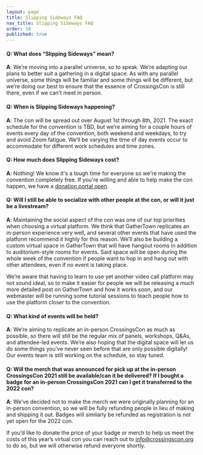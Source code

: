 ```yaml
---
layout: page
title: Slipping Sideways FAQ
nav_title: Slipping Sideways FAQ
order: 10
published: true
---
```


#### Q: What does “Slipping Sideways” mean?

**A**: We’re moving into a parallel universe, so to speak. We’re adapting our plans to better suit a gathering in a digital space. As with any parallel universe, some things will be familiar and some things will be different, but we’re doing our best to ensure that the essence of CrossingsCon is still there, even if we can’t meet in person.

#### Q: When is Slipping Sideways happening?

**A**: The con will be spread out over August 1st through 8th, 2021. The exact schedule for the convention is TBD, but we’re aiming for a couple hours of events every day of the convention, both weekend and weekdays, to try and avoid Zoom fatigue. We’ll be varying the time of day events occur to accommodate for different work schedules and time zones.

#### Q: How much does Slipping Sideways cost?

**A**: Nothing! We know it's a tough time for everyone so we're making the convention completely free. If you're willing and able to help make the con happen, we have a [donation portal open](https://ko-fi.com/emfozzing).

#### Q: Will I still be able to socialize with other people at the con, or will it just be a livestream?

**A**: Maintaining the social aspect of the con was one of our top priorities when choosing a virtual platform. We think that GatherTown replicates an in-person experience very well, and several other events that have used the platform recommend it highly for this reason. We’ll also be building a custom virtual space in GatherTown that will have hangout rooms in addition to auditorium-style rooms for events. Said space will be open during the whole week of the convention if people want to hop in and hang out with other attendees, even if no event is taking place.

We’re aware that having to learn to use yet another video call platform may not sound ideal, so to make it easier for people we will be releasing a much more detailed post on GatherTown and how it works soon, and our webmaster will be running some tutorial sessions to teach people how to use the platform closer to the convention.

#### Q: What kind of events will be held?

**A**: We’re aiming to replicate an in-person CrossingsCon as much as possible, so there will still be the regular mix of panels, workshops, Q&As, and attendee-led events. We’re also hoping that the digital space will let us do some things you’ve never seen before that are only possible digitally! Our events team is still working on the schedule, so stay tuned.

#### Q: Will the merch that was announced for pick up at the in-person CrossingsCon 2021 still be available/can it be delivered? If I bought a badge for an in-person CrossingsCon 2021 can I get it transferred to the 2022 con?

**A**: We’ve decided not to make the merch we were originally planning for an in-person convention, so we will be fully refunding people in lieu of making and shipping it out. Badges will similarly be refunded as registration is not yet open for the 2022 con.

If you’d like to donate the price of your badge or merch to help us meet the costs of this year’s virtual con you can reach out to [info@crossingscon.org](mailto:info@crossingscon.org) to do so, but we will otherwise refund everyone shortly.
